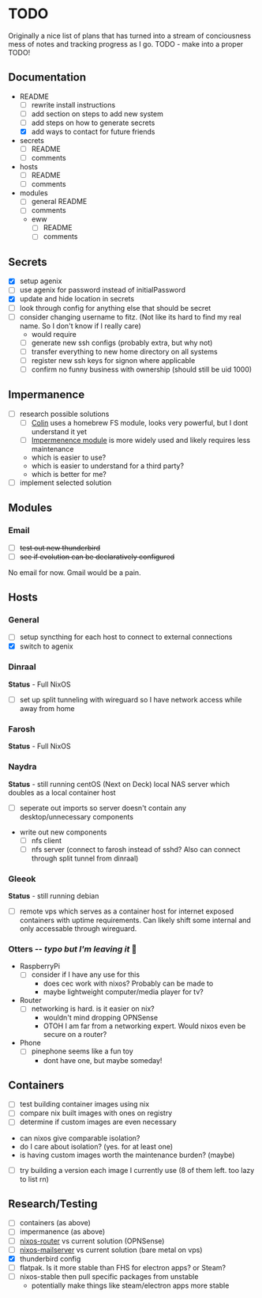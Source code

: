 # TODO

Originally a nice list of plans that has turned into a stream of conciousness mess of notes and tracking progress as I go. TODO - make into a proper TODO!

## Documentation

- README
  - [ ] rewrite install instructions
  - [ ] add section on steps to add new system
  - [ ] add steps on how to generate secrets
  - [x] add ways to contact for future friends
- secrets
  - [ ] README
  - [ ] comments
- hosts
  - [ ] README
  - [ ] comments
- modules
  - [ ] general README
  - [ ] comments
  - eww
    - [ ] README
    - [ ] comments

## Secrets

- [x] setup agenix
- [ ] use agenix for password instead of initialPassword
- [x] update and hide location in secrets
- [ ] look through config for anything else that should be secret
- [ ] consider changing username to fitz. (Not like its hard to find my real name. So I don't know if I really care)
  - would require
  - [ ] generate new ssh configs (probably extra, but why not)
  - [ ] transfer everything to new home directory on all systems
  - [ ] register new ssh keys for signon where applicable
  - [ ] confirm no funny business with ownership (should still be uid 1000)

## Impermanence

- [ ] research possible solutions
  - [ ] [Colin](https://git.uninsane.org/colin/nix-files) uses a homebrew FS module, looks very powerful, but I dont understand it yet
  - [ ] [Impermenence module](https://github.com/nix-community/impermanence) is more widely used and likely requires less maintenance
  - which is easier to use?
  - which is easier to understand for a third party?
  - which is better for me?
- [ ] implement selected solution

## Modules

### Email

- [ ] ~~test out new thunderbird~~
- [ ] ~~see if evolution can be declaratively configured~~

No email for now. Gmail would be a pain.

## Hosts

### General

- [ ] setup syncthing for each host to connect to external connections
- [x] switch to agenix

### Dinraal

**Status** - Full NixOS

- [ ] set up split tunneling with wireguard so I have network access while away from home

### Farosh

**Status** - Full NixOS

### Naydra

**Status** - still running centOS (Next on Deck)
local NAS server which doubles as a local container host

- [ ] seperate out imports so server doesn't contain any desktop/unnecessary components
- write out new components
  - [ ] nfs client
  - [ ] nfs server (connect to farosh instead of sshd? Also can connect through split tunnel from dinraal)

### Gleeok

**Status** - still running debian

- [ ] remote vps which serves as a container host for internet exposed containers with uptime requirements. Can likely shift some internal and only accessable through wireguard.

### Otters *-- typo but I'm leaving it* 🦦

- RaspberryPi
  - [ ] consider if I have any use for this
    - does cec work with nixos? Probably can be made to
    - maybe lightweight computer/media player for tv?

- Router
  - [ ] networking is hard. is it easier on nix?
    - wouldn't mind dropping OPNSense
    - OTOH I am far from a networking expert. Would nixos even be secure on a router?

- Phone
  - [ ] pinephone seems like a fun toy
    - dont have one, but maybe someday!

## Containers

- [ ] test building container images using nix
- [ ] compare nix built images with ones on registry
- [ ] determine if custom images are even necessary
- can nixos give comparable isolation?
- do I care about isolation? (yes. for at least one)
- is having custom images worth the maintenance burden? (maybe)
- [ ] try building a version each image I currently use (8 of them left. too lazy to list rn)

## Research/Testing

- [ ] containers (as above)
- [ ] impermanence (as above)
- [ ] [nixos-router](https://github.com/chayleaf/nixos-router) vs current solution (OPNSense)
- [ ] [nixos-mailserver](https://gitlab.com/simple-nixos-mailserver/nixos-mailserver/) vs current solution (bare metal on vps)
- [x] thunderbird config
- [ ] flatpak. Is it more stable than FHS for electron apps? or Steam?
- [ ] nixos-stable then pull specific packages from unstable
  - potentially make things like steam/electron apps more stable
